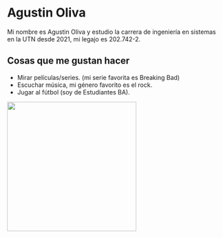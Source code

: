 # Agustin Oliva

Mi nombre es Agustin Oliva y estudio la carrera de ingeniería en sistemas en la UTN desde 2021, mi legajo es 202.742-2.

## Cosas que me gustan hacer
- Mirar películas/series. (mi serie favorita es Breaking Bad)
- Escuchar música, mi género favorito es el rock.
- Jugar al fútbol (soy de Estudiantes BA).

<img src="https://user-images.githubusercontent.com/102565034/161392283-16a20b2a-8c75-4a59-9514-a0648a67ae80.jpg" width="300" height="300"/>
